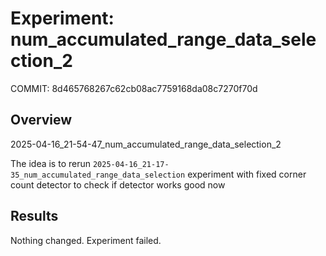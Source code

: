 # Experiment: num_accumulated_range_data_selection_2

COMMIT: 8d465768267c62cb08ac7759168da08c7270f70d

## Overview

2025-04-16_21-54-47_num_accumulated_range_data_selection_2

The idea is to rerun `2025-04-16_21-17-35_num_accumulated_range_data_selection` experiment with fixed corner count detector to check if detector works good now 

## Results

Nothing changed. Experiment failed. 